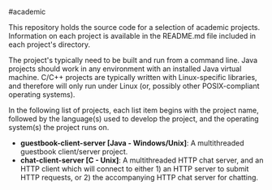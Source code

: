 #academic

This repository holds the source code for a selection of academic projects. 
Information on each project is available in the README.md file included in 
each project's directory.  

The project's typically need to be built and run from a command line. Java
projects should work in any environment with an installed Java virtual machine.
C/C++ projects are typically written with Linux-specific libraries, and therefore
will only run under Linux (or, possibly other POSIX-compliant operating systems).

In the following list of projects, each list item begins with the project name,
followed by the language(s) used to develop the project, and the operating
system(s) the project runs on.

* __guestbook-client-server [Java - Windows/Unix]__: A multithreaded guestbook 
client/server 
project.
* __chat-client-server [C - Unix]__: A multithreaded HTTP chat server, and an
HTTP client which will connect to either 1) an HTTP server to submit HTTP
requests, or 2) the accompanying HTTP chat server for chatting.

